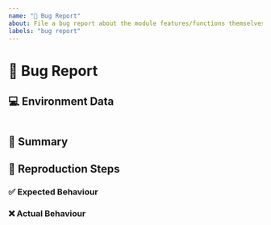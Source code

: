 ```yaml
---
name: "🐛 Bug Report"
about: File a bug report about the module features/functions themselves.
labels: "bug report"
---
```


# :bug: Bug Report

## :computer: Environment Data

<!--
    Execute these commands and paste the results into the below code block:

        $PSVersionTable
        Get-Module -Name PSWordCloud -ListAvailable
-->

```none

```

## :memo: Summary

<!-- A clear and concise 1-2 line summary of the problems you're encountering. -->

## :1234: Reproduction Steps

<!-- Describe the problem you're having, and what you're doing that seems to be triggering it. -->

### :white_check_mark: Expected Behaviour

<!-- Describe / give examples of the behavior you expected. -->

### :x: Actual Behaviour

<!-- Describe / give examples of the actual behaviour that occurred. -->
